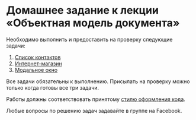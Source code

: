 # Домашнее задание к лекции «Объектная модель документа»

Необходимо выполнить и предоставить на проверку следующие задачи:

1. [Список контактов](./contact-list/)
2. [Интернет-магазин](./shop/)
3. [Модальное окно](./modal-window/)

Все задачи обязательны к выполнению. Присылать на проверку можно только когда готовы все три задачи.

Работы должны соответствовать принятому [стилю оформления кода](https://github.com/netology-code/codestyle).

Любые вопросы по решению задач задавайте в группе на Facebook.
